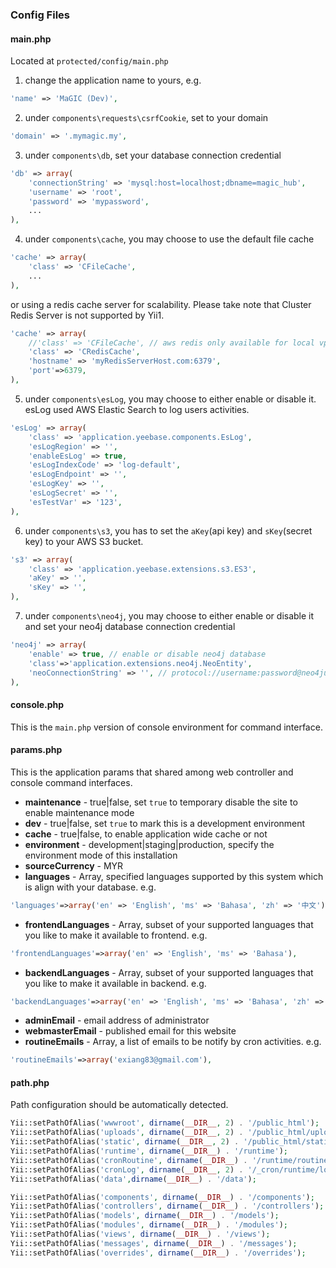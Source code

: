 ### Config Files
#### main.php
Located at `protected/config/main.php`

1. change the application name to yours, e.g.
``` php
'name' => 'MaGIC (Dev)',
```

2. under `components\requests\csrfCookie`, set to your domain
``` php
'domain' => '.mymagic.my',
```

3. under `components\db`, set your database connection credential
``` php
'db' => array(
    'connectionString' => 'mysql:host=localhost;dbname=magic_hub',
    'username' => 'root',
    'password' => 'mypassword',
    ...
),
```

4. under `components\cache`, you may choose to use the default file cache
``` php
'cache' => array(
    'class' => 'CFileCache',
    ...
),
```
 or using a redis cache server for scalability. Please take note that Cluster Redis Server is not supported by Yii1.
``` php
'cache' => array(
    //'class' => 'CFileCache', // aws redis only available for local vpn
    'class' => 'CRedisCache',
    'hostname' => 'myRedisServerHost.com:6379',
    'port'=>6379,
),
```

5. under `components\esLog`,  you may choose to either enable or disable it. esLog used AWS Elastic Search to log users activities. 
``` php
'esLog' => array(
    'class' => 'application.yeebase.components.EsLog',
    'esLogRegion' => '',
    'enableEsLog' => true,
    'esLogIndexCode' => 'log-default',
    'esLogEndpoint' => '',
    'esLogKey' => '',
    'esLogSecret' => '',
    'esTestVar' => '123',
),
``` 

6. under `components\s3`, you has to set the `aKey`(api key) and `sKey`(secret key) to your AWS S3 bucket.
``` php
's3' => array(
    'class' => 'application.yeebase.extensions.s3.ES3',
    'aKey' => '',
    'sKey' => '',
),
```

7. under `components\neo4j`, you may choose to either enable or disable it and set your neo4j database connection credential

``` php
'neo4j' => array(
	'enable' => true, // enable or disable neo4j database
	'class'=>'application.extensions.neo4j.NeoEntity',
	'neoConnectionString' => '', // protocol://username:password@neo4jurl:porttype  -- type port (http)7474, (bolt)7687 ex. bolt://neo4j:password@localhost:7687
),
```
#### console.php
This is the `main.php` version of console environment for command interface.

#### params.php
This is the application params that shared among web controller and console command interfaces.
* **maintenance** - true|false, set `true` to temporary disable the site to enable maintenance mode 
* **dev** - true|false, set `true` to mark this is a development environment
* **cache** - true|false, to enable application wide cache or not
* **environment** - development|staging|production, specify the environment mode of this installation
* **sourceCurrency** - MYR
* **languages** - Array, specified languages supported by this system which is align with your database. e.g.
``` php
'languages'=>array('en' => 'English', 'ms' => 'Bahasa', 'zh' => '中文'),
```
* **frontendLanguages** - Array, subset of your supported languages that you like to make it available to frontend. e.g.
``` php
'frontendLanguages'=>array('en' => 'English', 'ms' => 'Bahasa'),
```
* **backendLanguages** - Array, subset of your supported languages that you like to make it available in backend. e.g.
``` php
'backendLanguages'=>array('en' => 'English', 'ms' => 'Bahasa', 'zh' => '中文'),
```
* **adminEmail** - email address of administrator
* **webmasterEmail** - published email for this website
* **routineEmails** - Array, a list of emails to be notify by cron activities. e.g.
```  php
'routineEmails'=>array('exiang83@gmail.com'),
```

#### path.php
Path configuration should be automatically detected.

``` php
Yii::setPathOfAlias('wwwroot', dirname(__DIR__, 2) . '/public_html');
Yii::setPathOfAlias('uploads', dirname(__DIR__, 2) . '/public_html/uploads');
Yii::setPathOfAlias('static', dirname(__DIR__, 2) . '/public_html/static');
Yii::setPathOfAlias('runtime', dirname(__DIR__) . '/runtime');
Yii::setPathOfAlias('cronRoutine', dirname(__DIR__) . '/runtime/routine');
Yii::setPathOfAlias('cronLog', dirname(__DIR__, 2) . '/_cron/runtime/log');
Yii::setPathOfAlias('data',dirname(__DIR__) . '/data');

Yii::setPathOfAlias('components', dirname(__DIR__) . '/components');
Yii::setPathOfAlias('controllers', dirname(__DIR__) . '/controllers');
Yii::setPathOfAlias('models', dirname(__DIR__) . '/models');
Yii::setPathOfAlias('modules', dirname(__DIR__) . '/modules');
Yii::setPathOfAlias('views', dirname(__DIR__) . '/views');
Yii::setPathOfAlias('messages', dirname(__DIR__) . '/messages');
Yii::setPathOfAlias('overrides', dirname(__DIR__) . '/overrides');
```
